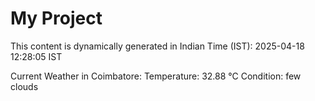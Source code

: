 # My Project

This content is dynamically generated in Indian Time (IST): 2025-04-18 12:28:05 IST


Current Weather in Coimbatore:
Temperature: 32.88 °C
Condition: few clouds
